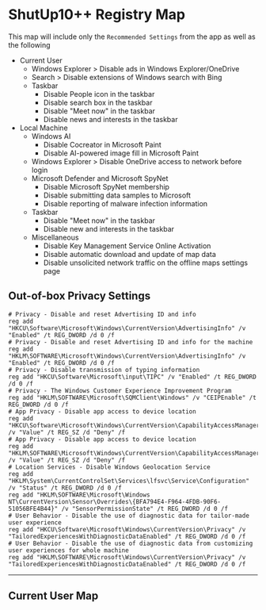 # ShutUp10++ Registry Map
This map will include only the `Recommended Settings` from the app as well as the following

- Current User
  - Windows Explorer > Disable ads in Windows Explorer/OneDrive
  - Search > Disable extensions of Windows search with Bing
  - Taskbar
    - Disable People icon in the taskbar
    - Disable search box in the taskbar
    - Disable "Meet now" in the taskbar
    - Disable news and interests in the taskbar
- Local Machine
  - Windows AI
    - Disable Cocreator in Microsoft Paint
    - Disable AI-powered image fill in Microsoft Paint
  - Windows Explorer > Disable OneDrive access to network before login
  - Microsoft Defender and Microsoft SpyNet
    - Disable Microsoft SpyNet membership
    - Disable submitting data samples to Microsoft
    - Disable reporting of malware infection information
  - Taskbar
    - Disable "Meet now" in the taskbar
    - Disable new and interests in the taskbar
  - Miscellaneous
    - Disable Key Management Service Online Activation
    - Disable automatic download and update of map data
    - Disable unsolicited network traffic on the offline maps settings page

## Out-of-box Privacy Settings
```
# Privacy - Disable and reset Advertising ID and info
reg add "HKCU\Software\Microsoft\Windows\CurrentVersion\AdvertisingInfo" /v "Enabled" /t REG_DWORD /d 0 /f
# Privacy - Disable and reset Advertising ID and info for the machine
reg add "HKLM\SOFTWARE\Microsoft\Windows\CurrentVersion\AdvertisingInfo" /v "Enabled" /t REG_DWORD /d 0 /f
# Privacy - Disable transmission of typing information
reg add "HKCU\Software\Microsoft\input\TIPC" /v "Enabled" /t REG_DWORD /d 0 /f
# Privacy - The Windows Customer Experience Improvement Program
reg add "HKLM\SOFTWARE\Microsoft\SQMClient\Windows" /v "CEIPEnable" /t REG_DWORD /d 0 /f
# App Privacy - Disable app access to device location
reg add "HKCU\Software\Microsoft\Windows\CurrentVersion\CapabilityAccessManager\ConsentStore\location" /v "Value" /t REG_SZ /d "Deny" /f
# App Privacy - Disable app access to device location
reg add "HKLM\SOFTWARE\Microsoft\Windows\CurrentVersion\CapabilityAccessManager\ConsentStore\location" /v "Value" /t REG_SZ /d "Deny" /f
# Location Services - Disable Windows Geolocation Service
reg add "HKLM\System\CurrentControlSet\Services\lfsvc\Service\Configuration" /v "Status" /t REG_DWORD /d 0 /f
reg add "HKLM\SOFTWARE\Microsoft\Windows NT\CurrentVersion\Sensor\Overrides\{BFA794E4-F964-4FDB-90F6-51056BFE4B44}" /v "SensorPermissionState" /t REG_DWORD /d 0 /f
# User Behavior - Disable the use of diagnostic data for tailor-made user experience
reg add "HKCU\Software\Microsoft\Windows\CurrentVersion\Privacy" /v "TailoredExperiencesWithDiagnosticDataEnabled" /t REG_DWORD /d 0 /f
# User Behavior - Disable the use of diagnostic data from customizing user experiences for whole machine
reg add "HKLM\SOFTWARE\Microsoft\Windows\CurrentVersion\Privacy" /v "TailoredExperiencesWithDiagnosticDataEnabled" /t REG_DWORD /d 0 /f
```

--- 

## Current User Map




